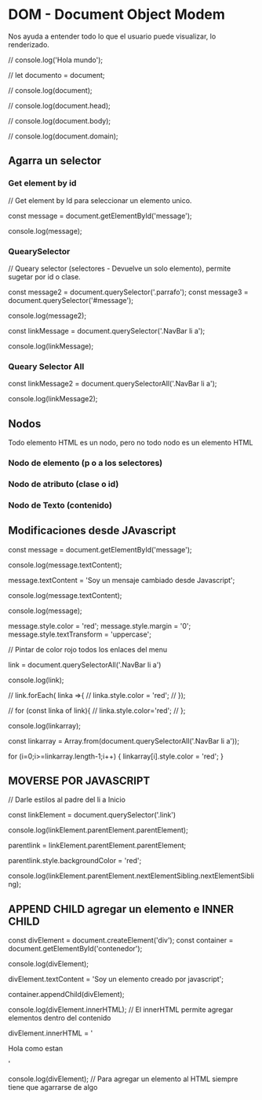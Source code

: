 # DOM - Document Object Modem

Nos ayuda a entender todo lo que el usuario puede visualizar, lo renderizado.


// console.log('Hola mundo');

// let documento = document;

// console.log(document);

// console.log(document.head);

// console.log(document.body);

// console.log(document.domain);

## Agarra un selector

### Get element by id

// Get element by Id para seleccionar un elemento unico.

const message = document.getElementById('message');

console.log(message);


### QuearySelector

// Queary selector (selectores - Devuelve un solo elemento), permite sugetar por id o clase.


const message2 = document.querySelector('.parrafo');
const message3 = document.querySelector('#message');

console.log(message2);


const linkMessage = document.querySelector('.NavBar li a');

console.log(linkMessage);

### Queary Selector All

const linkMessage2 = document.querySelectorAll('.NavBar li a');

console.log(linkMessage2);


## Nodos

Todo elemento HTML es un nodo, pero no todo nodo es un elemento HTML

### Nodo de elemento (p o a los selectores)

### Nodo de atributo (clase o id)

### Nodo de Texto (contenido)


## Modificaciones desde JAvascript

const message = document.getElementById('message');

console.log(message.textContent);

message.textContent = 'Soy un mensaje cambiado desde Javascript';

console.log(message.textContent);

console.log(message);

message.style.color = 'red';
message.style.margin = '0';
message.style.textTransform = 'uppercase';



<!-- Ejercicio en clase -->

// Pintar de color rojo todos los enlaces del menu

link = document.querySelectorAll('.NavBar li a')

console.log(link);


// link.forEach( linka =>{
//     linka.style.color = 'red';
// });

// for (const linka of link){
//     linka.style.color='red';
// };

console.log(linkarray);

const linkarray = Array.from(document.querySelectorAll('.NavBar li a'));

for (i=0;i>=linkarray.length-1;i++) {
linkarray[i].style.color = 'red';
}

## MOVERSE POR JAVASCRIPT

// Darle estilos al padre del li a Inicio

const linkElement = document.querySelector('.link')

console.log(linkElement.parentElement.parentElement);

parentlink = linkElement.parentElement.parentElement;

parentlink.style.backgroundColor = 'red';

console.log(linkElement.parentElement.nextElementSibling.nextElementSibling);


## APPEND CHILD agregar un elemento e INNER CHILD

const divElement = document.createElement('div');
const container = document.getElementById('contenedor');

console.log(divElement);

divElement.textContent = 'Soy un elemento creado por javascript';

container.appendChild(divElement);

console.log(divElement.innerHTML);
// El innerHTML permite agregar elementos dentro del contenido

divElement.innerHTML = '<p>Hola como estan</p>'

console.log(divElement);
// Para agregar un elemento al HTML siempre tiene que agarrarse de algo